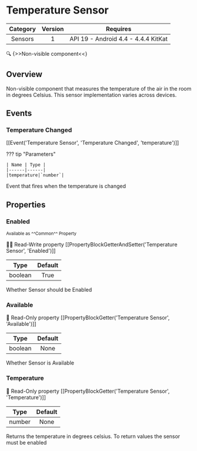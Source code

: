 # Temperature Sensor

| Category | Version | Requires |
|:--------:|:-------:|:--------:|
|Sensors|1|API 19 - Android 4.4 - 4.4.4 KitKat|

:mag: {>>Non-visible component<<}

## Overview

Non-visible component that measures the temperature of the air in the room in degrees Celsius. This sensor implementation varies across devices.

## Events

### Temperature Changed

[[Event('Temperature Sensor', 'Temperature Changed', 'temperature')]]

??? tip "Parameters"

    | Name | Type |
    |------|------|
    |temperature|`number`|


Event that fires when the temperature is changed

## Properties

### Enabled

<small>Available as ^^Common^^ Property</small>

:eyes::pencil: Read-Write property
[[PropertyBlockGetterAndSetter('Temperature Sensor', 'Enabled')]]

| Type | Default |
|:----:|:-------:|
|boolean|True|

Whether Sensor should be Enabled

### Available

:eyes: Read-Only property
[[PropertyBlockGetter('Temperature Sensor', 'Available')]]

| Type | Default |
|:----:|:-------:|
|boolean|None|

Whether Sensor is Available

### Temperature

:eyes: Read-Only property
[[PropertyBlockGetter('Temperature Sensor', 'Temperature')]]

| Type | Default |
|:----:|:-------:|
|number|None|

Returns the temperature in degrees celsius. To return values the sensor must be enabled